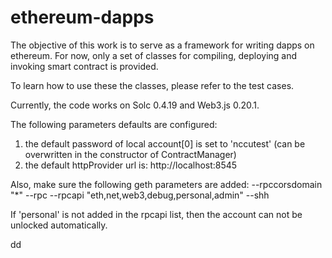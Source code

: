 # ethereum-dapps
The objective of this work is to serve as a framework for writing dapps on ethereum.
For now, only a set of classes for compiling, deploying and invoking smart contract is provided.


To learn how to use these the classes, please refer to the test cases.

Currently, the code works on Solc 0.4.19 and Web3.js 0.20.1.

The following parameters defaults are configured:
1. the default password of local account[0] is set to 'nccutest' (can be overwritten in the constructor of ContractManager)
2. the default httpProvider url is: http://localhost:8545

Also, make sure the following geth parameters are added:
 --rpccorsdomain "*" --rpc --rpcapi "eth,net,web3,debug,personal,admin" --shh

If 'personal' is not added in the rpcapi list, then the account can not be unlocked automatically.

dd